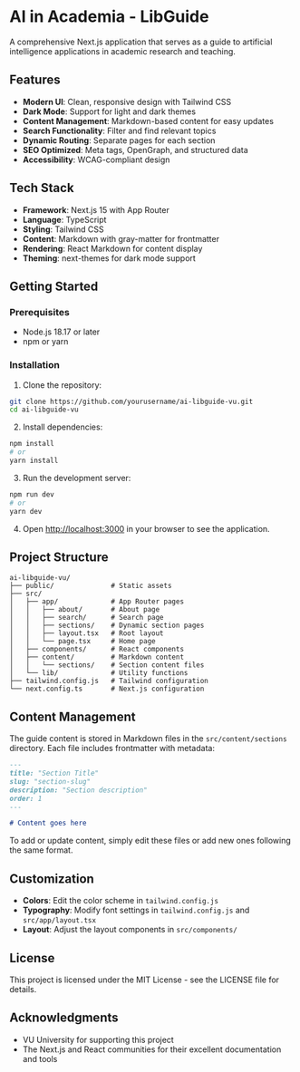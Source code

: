 # AI in Academia - LibGuide

A comprehensive Next.js application that serves as a guide to artificial intelligence applications in academic research and teaching.

## Features

- **Modern UI**: Clean, responsive design with Tailwind CSS
- **Dark Mode**: Support for light and dark themes
- **Content Management**: Markdown-based content for easy updates
- **Search Functionality**: Filter and find relevant topics
- **Dynamic Routing**: Separate pages for each section
- **SEO Optimized**: Meta tags, OpenGraph, and structured data
- **Accessibility**: WCAG-compliant design

## Tech Stack

- **Framework**: Next.js 15 with App Router
- **Language**: TypeScript
- **Styling**: Tailwind CSS
- **Content**: Markdown with gray-matter for frontmatter
- **Rendering**: React Markdown for content display
- **Theming**: next-themes for dark mode support

## Getting Started

### Prerequisites

- Node.js 18.17 or later
- npm or yarn

### Installation

1. Clone the repository:

```bash
git clone https://github.com/yourusername/ai-libguide-vu.git
cd ai-libguide-vu
```

2. Install dependencies:

```bash
npm install
# or
yarn install
```

3. Run the development server:

```bash
npm run dev
# or
yarn dev
```

4. Open [http://localhost:3000](http://localhost:3000) in your browser to see the application.

## Project Structure

```
ai-libguide-vu/
├── public/              # Static assets
├── src/
│   ├── app/             # App Router pages
│   │   ├── about/       # About page
│   │   ├── search/      # Search page
│   │   ├── sections/    # Dynamic section pages
│   │   ├── layout.tsx   # Root layout
│   │   └── page.tsx     # Home page
│   ├── components/      # React components
│   ├── content/         # Markdown content
│   │   └── sections/    # Section content files
│   └── lib/             # Utility functions
├── tailwind.config.js   # Tailwind configuration
└── next.config.ts       # Next.js configuration
```

## Content Management

The guide content is stored in Markdown files in the `src/content/sections` directory. Each file includes frontmatter with metadata:

```markdown
---
title: "Section Title"
slug: "section-slug"
description: "Section description"
order: 1
---

# Content goes here
```

To add or update content, simply edit these files or add new ones following the same format.

## Customization

- **Colors**: Edit the color scheme in `tailwind.config.js`
- **Typography**: Modify font settings in `tailwind.config.js` and `src/app/layout.tsx`
- **Layout**: Adjust the layout components in `src/components/`

## License

This project is licensed under the MIT License - see the LICENSE file for details.

## Acknowledgments

- VU University for supporting this project
- The Next.js and React communities for their excellent documentation and tools
